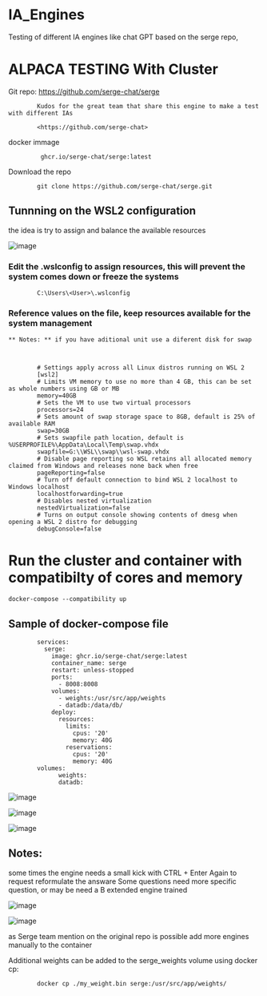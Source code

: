 # IA_Engines

Testing of different IA engines like chat GPT based on the serge repo,

# ALPACA TESTING With Cluster

Git repo:
            <https://github.com/serge-chat/serge>

            Kudos for the great team that share this engine to make a test with different IAs 

            <https://github.com/serge-chat>
                       

docker immage
         
             ghcr.io/serge-chat/serge:latest

Download the repo

            git clone https://github.com/serge-chat/serge.git
                
         
## Tunnning on the WSL2 configuration

  the idea is try to assign and balance the available resources
  
  ![image](https://github.com/Israelsmmx/IA_Engines/assets/84999244/68cdb59c-d25c-42aa-a065-0928aeac96e2)


### Edit the .wslconfig to assign resources, this will prevent the system comes down or freeze the systems
        
            C:\Users\<User>\.wslconfig

### Reference values on the file, keep resources available for the system management

    ** Notes: ** if you have aditional unit use a diferent disk for swap
    
    

            # Settings apply across all Linux distros running on WSL 2
            [wsl2]
            # Limits VM memory to use no more than 4 GB, this can be set as whole numbers using GB or MB
            memory=40GB 
            # Sets the VM to use two virtual processors
            processors=24
            # Sets amount of swap storage space to 8GB, default is 25% of available RAM
            swap=30GB
            # Sets swapfile path location, default is %USERPROFILE%\AppData\Local\Temp\swap.vhdx
            swapfile=G:\\WSL\\swap\\wsl-swap.vhdx
            # Disable page reporting so WSL retains all allocated memory claimed from Windows and releases none back when free
            pageReporting=false
            # Turn off default connection to bind WSL 2 localhost to Windows localhost
            localhostforwarding=true
            # Disables nested virtualization
            nestedVirtualization=false
            # Turns on output console showing contents of dmesg when opening a WSL 2 distro for debugging
            debugConsole=false


# Run the cluster and container with compatibilty of cores and memory

    docker-compose --compatibility up


## Sample of docker-compose file    


            services:
              serge:
                image: ghcr.io/serge-chat/serge:latest
                container_name: serge
                restart: unless-stopped
                ports:
                  - 8008:8008
                volumes:
                  - weights:/usr/src/app/weights
                  - datadb:/data/db/
                deploy:
                  resources:
                    limits:
                      cpus: '20'
                      memory: 40G
                    reservations:
                      cpus: '20'
                      memory: 40G
            volumes:
                  weights:
                  datadb:



![image](https://github.com/Israelsmmx/IA_Engines/assets/84999244/d70e72f4-2320-41b0-8df2-d3ea5859b3fa)

![image](https://github.com/Israelsmmx/IA_Engines/assets/84999244/ae685b2a-dd33-42f6-8549-95bd0760e0ec)

![image](https://github.com/Israelsmmx/IA_Engines/assets/84999244/042170fa-25d4-4e6f-80cd-65a023388a84)


## Notes:

  some times the engine needs a small kick with CTRL + Enter Again to request reformulate the answare
  Some questions need more specific question, or may be need a B extended engine trained

  
  ![image](https://github.com/Israelsmmx/IA_Engines/assets/84999244/96f8952b-145b-4d18-9ae2-0dfc80293a78)


  
  ![image](https://github.com/Israelsmmx/IA_Engines/assets/84999244/b819c480-79b3-4149-b0ba-33d63a0fabeb)

as Serge team mention on the original repo is possible add more engines manually to the container

  Additional weights can be added to the serge_weights volume using docker cp:

            docker cp ./my_weight.bin serge:/usr/src/app/weights/
  
